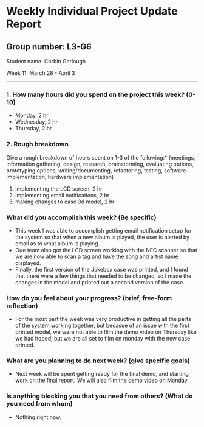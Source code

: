 # Weekly Individual Project Update Report  
## Group number: L3-G6  
Student name: Corbin Garlough  

 Week 11: March 28 - April 3  
___
### 1. How many hours did you spend on the project this week? (0-10)  

- Monday, 2 hr  
- Wednesday, 2 hr  
- Thursday, 2 hr  

### 2. Rough breakdown  
Give a rough breakdown of hours spent on 1-3 of the following:* (meetings, 
information gathering, design, research, brainstorming, evaluating options, 
prototyping options, writing/documenting, refactoring, testing, software 
implementation, hardware implementation)   

  1. implementing the LCD screen, 2 hr  
  2. implementing email notifications, 2 hr  
  3. making changes to case 3d model, 2 hr   

### What did you accomplish this week? (Be specific)  
- This week I was able to accomplish getting email notification setup for the system so that when a new album is played, the user is alerted by email as to what album is playing.  
- Oue team also got the LCD screen working with the NFC scanner so that we are now able to scan a tag and have the song and artist name displayed.  
- Finally, the first version of the Jukebox case was printed, and I found that there were a few things that needed to be changed, so I made the changes in the model and printed out a second version of the case.  

### How do you feel about your progress? (brief, free-form reflection)  
- For the most part the week was very productive in getting all the parts of the system working together, but becasue of an issue with the first printed model, we were not able to film the demo video on Thursday like we had hoped, but we are all set to film on monday with the new case printed.  

### What are you planning to do next week? (give specific goals)  
- Next week will be spent getting ready for the final demo, and starting work on the final report. We will also film the demo video on Monday.  

### Is anything blocking you that you need from others? (What do you need from whom)  
- Nothing right now.  
